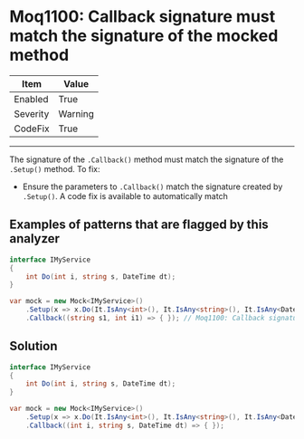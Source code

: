 # Moq1100: Callback signature must match the signature of the mocked method

| Item | Value |
| --- | --- |
| Enabled | True |
| Severity | Warning |
| CodeFix | True |
---

The signature of the `.Callback()` method must match the signature of the `.Setup()` method. To fix:

- Ensure the parameters to `.Callback()` match the signature created by `.Setup()`. A code fix is available to automatically
  match

## Examples of patterns that are flagged by this analyzer

```csharp
interface IMyService
{
    int Do(int i, string s, DateTime dt);
}

var mock = new Mock<IMyService>()
    .Setup(x => x.Do(It.IsAny<int>(), It.IsAny<string>(), It.IsAny<DateTime>()))
    .Callback((string s1, int i1) => { }); // Moq1100: Callback signature must match the signature of the mocked method
```

## Solution

```csharp
interface IMyService
{
    int Do(int i, string s, DateTime dt);
}

var mock = new Mock<IMyService>()
    .Setup(x => x.Do(It.IsAny<int>(), It.IsAny<string>(), It.IsAny<DateTime>()))
    .Callback((int i, string s, DateTime dt) => { });
```
